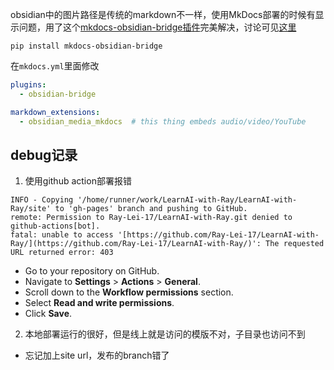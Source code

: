  obsidian中的图片路径是传统的markdown不一样，使用MkDocs部署的时候有显示问题，用了这个[mkdocs-obsidian-bridge插件](https://github.com/GooRoo/mkdocs-obsidian-bridge)完美解决，讨论可见[这里](https://github.com/GooRoo/mkdocs-obsidian-bridge/issues/17#issuecomment-2369535324)
 
```shell
pip install mkdocs-obsidian-bridge
```

在`mkdocs.yml`里面修改

```YAML
plugins:
  - obsidian-bridge

markdown_extensions:
  - obsidian_media_mkdocs  # this thing embeds audio/video/YouTube
```

## debug记录

1. 使用github action部署报错
```
INFO - Copying '/home/runner/work/LearnAI-with-Ray/LearnAI-with-Ray/site' to 'gh-pages' branch and pushing to GitHub.  
remote: Permission to Ray-Lei-17/LearnAI-with-Ray.git denied to github-actions[bot].  
fatal: unable to access '[https://github.com/Ray-Lei-17/LearnAI-with-Ray/](https://github.com/Ray-Lei-17/LearnAI-with-Ray/)': The requested URL returned error: 403
```
- Go to your repository on GitHub.
- Navigate to **Settings** > **Actions** > **General**.
- Scroll down to the **Workflow permissions** section.
- Select **Read and write permissions**.
- Click **Save**.
2. 本地部署运行的很好，但是线上就是访问的模版不对，子目录也访问不到

- 忘记加上site url，发布的branch错了